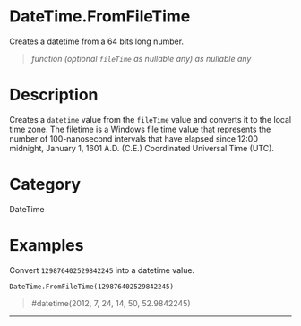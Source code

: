 ﻿# DateTime.FromFileTime
Creates a datetime from a 64 bits long number.
> _function (optional <code>fileTime</code> as nullable any) as nullable any_
# Description 
Creates a <code>datetime</code> value from the <code>fileTime</code> value and converts it to the local time zone. The filetime is a Windows file time value that represents the number of 100-nanosecond intervals that have elapsed since 12:00 midnight, January 1, 1601 A.D. (C.E.) Coordinated Universal Time (UTC).
# Category 
DateTime
# Examples 
Convert <code>129876402529842245</code> into a datetime value.
```
DateTime.FromFileTime(129876402529842245)
```
> #datetime(2012, 7, 24, 14, 50, 52.9842245)
***

